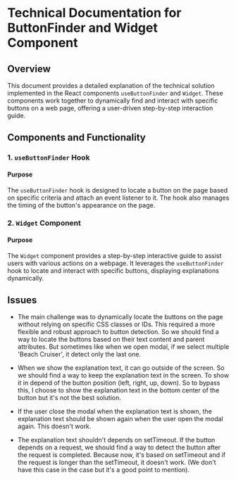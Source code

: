 # Technical Documentation for ButtonFinder and Widget Component

## Overview

This document provides a detailed explanation of the technical solution implemented in the React components `useButtonFinder` and `Widget`. These components work together to dynamically find and interact with specific buttons on a web page, offering a user-driven step-by-step interaction guide.

## Components and Functionality

### 1. `useButtonFinder` Hook

#### Purpose
The `useButtonFinder` hook is designed to locate a button on the page based on specific criteria and attach an event listener to it. The hook also manages the timing of the button's appearance on the page.

### 2. `Widget` Component

#### Purpose

The `Widget` component provides a step-by-step interactive guide to assist users with various actions on a webpage. It leverages the `useButtonFinder` hook to locate and interact with specific buttons, displaying explanations dynamically.

## Issues

- The main challenge was to dynamically locate the buttons on the page without relying on specific CSS classes or IDs. This required a more flexible and robust approach to button detection. So we should find a way to locate the buttons based on their text content and parent attributes. But sometimes like when we open modal, if we select multiple 'Beach Cruiser', it detect only the last one.

- When we show the explanation text, it can go outside of the screen. So we should find a way to keep the explanation text in the screen. To show it in depend of the button position (left, right, up, down). So to bypass this, I choose to show the explanation text in the bottom center of the button but it's not the best solution.

- If the user close the modal when the explanation text is shown, the explanation text should be shown again when the user open the modal again. This doesn't work.

- The explanation text shouldn't depends on setTimeout. If the button depends on a request, we should find a way to detect the button after the request is completed. Because now, it's based on setTimeout and if the request is longer than the setTimeout, it doesn't work. (We don't have this case in the case but it's a good point to mention).
